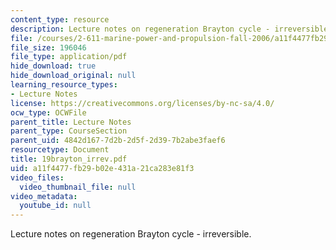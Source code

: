 ```yaml
---
content_type: resource
description: Lecture notes on regeneration Brayton cycle - irreversible.
file: /courses/2-611-marine-power-and-propulsion-fall-2006/a11f4477fb29b02e431a21ca283e81f3_19brayton_irrev.pdf
file_size: 196046
file_type: application/pdf
hide_download: true
hide_download_original: null
learning_resource_types:
- Lecture Notes
license: https://creativecommons.org/licenses/by-nc-sa/4.0/
ocw_type: OCWFile
parent_title: Lecture Notes
parent_type: CourseSection
parent_uid: 4842d167-7d2b-2d5f-2d39-7b2abe3faef6
resourcetype: Document
title: 19brayton_irrev.pdf
uid: a11f4477-fb29-b02e-431a-21ca283e81f3
video_files:
  video_thumbnail_file: null
video_metadata:
  youtube_id: null
---
```

Lecture notes on regeneration Brayton cycle - irreversible.